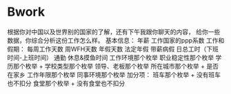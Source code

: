 # Bwork
根据你对中国以及世界别的国家的了解，还有下午我跟你聊天的内容，
给你一些数据，你综合分析这份工作怎么样。
基本信息：
年薪 工作国家的ppp系数
工作和假期：
每周工作天数 周WFH天数
年假天数 法定年假 带薪病假
日总工时（下班时间-上班时间） 通勤 休息&摸鱼时间
工作环境那个枚举
职业稳定性那个枚举
学历那个枚举 + 学校类型那个枚举
领导、老板那个枚举
所在城市那个枚举 + 是否在家乡
工作年限那个枚举
同事环境那个枚举
加分项：
班车那个枚举 + 没有班车也不扣分
食堂那个枚举 + 没有食堂也不扣分